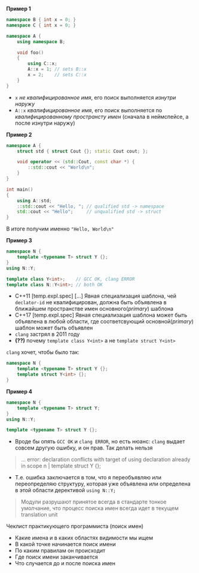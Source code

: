 **Пример 1**
```cpp
namespace B { int x = 0; }
namespace C { int x = 0; }

namespace A {
    using namespace B;

    void foo()
    {
        using C::x;
        A::x = 1; // sets B::x
        x = 2;    // sets C::x
    }
}
```

- `x` *не квалифицированное имя*, его поиск выполняется *изнутри
наружу*
- `A::x` *квалифицированное имя*, его поиск выполняется по
*квалифицированному пространсту имен* (сначала в неймспейсе, а после
изнутри наружу)

**Пример 2**
```cpp
namespace A {
    struct std { struct Cout {}; static Cout cout; };

    void operator << (std::Cout, const char *) {
        ::std::cout << "World\n";
    }
}

int main()
{
    using A::std;
    ::std::cout << "Hello, "; // qualified std -> namespace
    std::cout << "Hello";     // unqualified std -> struct
}
```

В итоге получим именно `"Hello, World\n"`

**Пример 3**
```cpp
namespace N {
    template <typename T> struct Y {};
}
using N::Y;

template class Y<int>;    // GCC OK, clang ERROR
template class N::Y<int>; // both OK
```

- C++11 \[temp.expl.spec\] \[...\] Явная специализация шаблона, чей
`declator-id` не квалифицирован, должна быть объявлена в ближайшем
пространстве имен основного(*primary*) шаблона
- C++17 \[temp.expl.spec\] Явная специализация шаблона может быть
объявлена в любой области, где соответсвующий основной(*primary*)
шаблон может быть объявлен
- `clang` застрял в 2011 году
- **(??)** почему `template class Y<int>` а не `template struct Y<int>`

`clang` хочет, чтобы было так:
```cpp
namespace N {
    template <typename T> struct Y {};
    template struct Y<int> {};
}
```

**Пример 4**
```cpp
namespace N {
    template <typename T> struct Y;
}
using N::Y;

template <typename T> struct Y {};
```

- Вроде бы опять `GCC OK` и `clang ERROR`, но есть нюанс: `clang`
выдает совсем другую ошибку, и он прав. Так делать нельзя

>    ... error: declaration conflicts with target of using declaration
>    already in scope
>        n | template <typename T> struct Y {};

- Т.е. ошибка заключается в том, что я переобъявляю или переопределяю
структуру, которая уже объявлена или определена в этой области
дерективой `using N::Y;`

> Модули разрушают принятое всегда в стандарте тонкое умолчание,
> что процесс поиска имен всегда идет в текущем translation unit

Чеклист практикующего программиста (поиск имен)
- Какие имена и в каких областях видимости мы ищем
- В какой точке начинается поиск имени
- По каким правилам он происходит
- Где поиск имени заканчивается
- Что случается до и после поиска имен



